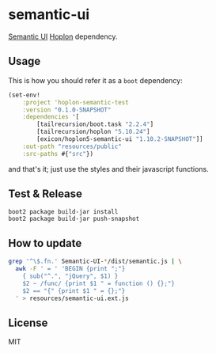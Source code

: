 # semantic-ui

[Semantic UI][2] [Hoplon][1] dependency.

## Usage

This is how you should refer it as a `boot` dependency:

```clojure
(set-env!
	:project 'hoplon-semantic-test
	:version "0.1.0-SNAPSHOT"
	:dependencies '[
		[tailrecursion/boot.task "2.2.4"]
		[tailrecursion/hoplon "5.10.24"]
		[exicon/hoplon5-semantic-ui "1.10.2-SNAPSHOT"]]
	:out-path "resources/public"
	:src-paths #{"src"})
```

and that's it; just use the styles and their javascript functions.

## Test & Release

```
boot2 package build-jar install
boot2 package build-jar push-snapshot
```

## How to update

```bash
grep '^\$.fn.' Semantic-UI-*/dist/semantic.js | \
  awk -F ' = ' 'BEGIN {print ";"}
    { sub("^.", "jQuery", $1) }
    $2 ~ /func/ {print $1 " = function () {};"}
    $2 == "{" {print $1 " = {};"}
  ' > resources/semantic-ui.ext.js
```

## License

MIT

[1]: http://hoplon.io
[2]: http://semantic-ui.com

